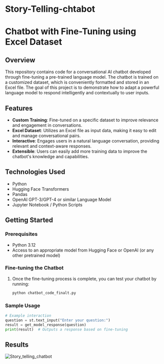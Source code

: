 # Story-Telling-chtabot

# Chatbot with Fine-Tuning using Excel Dataset

## Overview

This repository contains code for a conversational AI chatbot developed through fine-tuning a pre-trained language model. The chatbot is trained on a customized dataset, which is conveniently formatted and stored in an Excel file. The goal of this project is to demonstrate how to adapt a powerful language model to respond intelligently and contextually to user inputs.

## Features

- **Custom Training**: Fine-tuned on a specific dataset to improve relevance and engagement in conversations.
- **Excel Dataset**: Utilizes an Excel file as input data, making it easy to edit and manage conversational pairs.
- **Interactive**: Engages users in a natural language conversation, providing relevant and context-aware responses.
- **Extensible**: Users can easily add more training data to improve the chatbot's knowledge and capabilities.

## Technologies Used

- Python
- Hugging Face Transformers
- Pandas
- OpenAI GPT-3/GPT-4 or similar Language Model
- Jupyter Notebook / Python Scripts

## Getting Started

### Prerequisites

- Python 3.12
- Access to an appropriate model from Hugging Face or OpenAI (or any other pretrained model)


### Fine-tuning the Chatbot

1. Once the fine-tuning process is complete, you can test your chatbot by running:
   ```bash
   python chatbot_code_finalt.py
   ```

### Sample Usage

```python
# Example interaction
question = st.text_input("Enter your question:")
result = get_model_response(question)
print(result)  # Outputs a response based on fine-tuning
```

## Results 
![Story_telling_chatbot](https://github.com/user-attachments/assets/e848e12c-ff1d-4e5a-89be-f235b8dc99e9)

